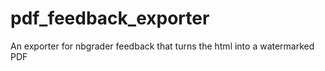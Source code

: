 # pdf_feedback_exporter
An exporter for nbgrader feedback that turns the html into a watermarked PDF
